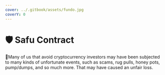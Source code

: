 ```yaml
---
cover: ../.gitbook/assets/fundo.jpg
coverY: 0
---
```


# 🛡 Safu Contract

:clap:Many of us that avoid cryptocurrency investors may have been subjected to many kinds of unfortunate events, such as scams, rug pulls, honey pots, pump/dumps, and so much more. That may have caused an unfair loss.
